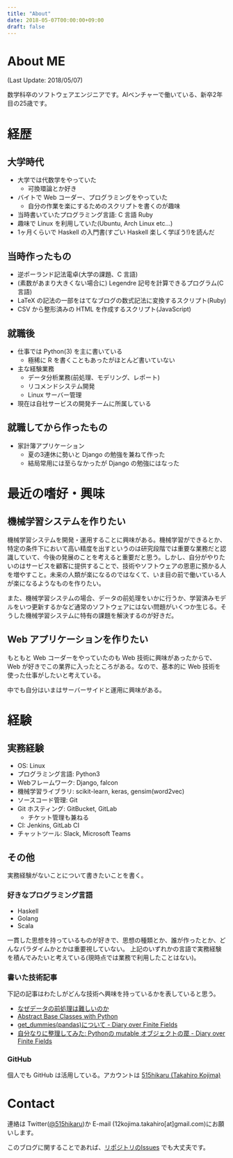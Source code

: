 ```yaml
---
title: "About"
date: 2018-05-07T00:00:00+09:00
draft: false
---
```


# About ME

(Last Update: 2018/05/07)

数学科卒のソフトウェアエンジニアです。AIベンチャーで働いている、新卒2年目の25歳です。

# 経歴

## 大学時代

- 大学では代数学をやっていた
  - 可換環論とか好き
- バイトで Web コーダー、プログラミングをやっていた
  - 自分の作業を楽にするためのスクリプトを書くのが趣味
- 当時書いていたプログラミング言語: C 言語 Ruby
- 趣味で Linux を利用していた(Ubuntu, Arch Linux etc...)
- 1ヶ月くらいで Haskell の入門書(すごい Haskell 楽しく学ぼう!)を読んだ

## 当時作ったもの

- 逆ポーランド記法電卓(大学の課題、C 言語)
- (素数があまり大きくない場合に) Legendre 記号を計算できるプログラム(C言語)
- LaTeX の記法の一部をはてなブログの数式記法に変換するスクリプト(Ruby)
- CSV から整形済みの HTML を作成するスクリプト(JavaScript)

## 就職後

- 仕事では Python(3) を主に書いている
  - 極稀に R を書くこともあったがほとんど書いていない
- 主な経験業務
  - データ分析業務(前処理、モデリング、レポート)
  - リコメンドシステム開発
  - Linux サーバー管理
- 現在は自社サービスの開発チームに所属している

## 就職してから作ったもの

- 家計簿アプリケーション
  - 夏の3連休に勢いと Django の勉強を兼ねて作った
  - 結局常用には至らなかったが Django の勉強にはなった

# 最近の嗜好・興味

## 機械学習システムを作りたい

機械学習システムを開発・運用することに興味がある。機械学習ができるとか、特定の条件下において高い精度を出すというのは研究段階では重要な業務だと認識していて、今後の発展のことを考えると重要だと思う。しかし、自分がやりたいのはサービスを顧客に提供することで、技術やソフトウェアの恩恵に預かる人を増やすこと。未来の人類が楽になるのではなくて、いま目の前で働いている人が楽になるようなものを作りたい。

また、機械学習システムの場合、データの前処理をいかに行うか、学習済みモデルをいつ更新するかなど通常のソフトウェアにはない問題がいくつか生じる。そうした機械学習システムに特有の課題を解決するのが好きだ。

## Web アプリケーションを作りたい

もともと Web コーダーをやっていたのも Web 技術に興味があったからで、 Web が好きでこの業界に入ったところがある。なので、基本的に Web 技術を使った仕事がしたいと考えている。

中でも自分はいまはサーバーサイドと運用に興味がある。

# 経験

## 実務経験

- OS: Linux
- プログラミング言語: Python3
- Webフレームワーク: Django, falcon
- 機械学習ライブラリ: scikit-learn, keras, gensim(word2vec)
- ソースコード管理: Git
- Git ホスティング: GitBucket, GitLab
  - チケット管理も兼ねる
- CI: Jenkins, GitLab CI
- チャットツール: Slack, Microsoft Teams

## その他

実務経験がないことについて書きたいことを書く。

### 好きなプログラミング言語

* Haskell
* Golang
* Scala

一貫した思想を持っているものが好きで、思想の種類とか、誰が作ったとか、どんなパラダイムかとかは重要視していない。
上記のいずれかの言語で実務経験を積んでみたいと考えている(現時点では業務で利用したことはない)。

### 書いた技術記事

下記の記事はわたしがどんな技術へ興味を持っているかを表していると思う。

- [なぜデータの前処理は難しいのか](https://tech.515hikaru.net/post/2017/12/09/why-data-preprocessing-is-difficult/)
- [Abstract Base Classes with Python](https://tech.515hikaru.net/post/2018/04/09/python-abc-module/)
- [get\_dummies\(pandas\)について \- Diary over Finite Fields](http://blog.515hikaru.net/entry/2017/11/08/083309)
- [自分なりに整理してみた: Pythonの mutable オブジェクトの罠 - Diary over Finite Fields](http://blog.515hikaru.net/entry/2017/10/19/220748)

### GitHub

個人でも GitHub は活用している。アカウントは [515hikaru \(Takahiro Kojima\)](https://github.com/515hikaru)

# Contact

連絡は Twitter([@515hikaru](https://twitter.com/515hikaru))か E-mail (12kojima.takahiro[at]gmail.com)にお願いします。

このブログに関することであれば、[リポジトリのIssues](https://github.com/515hikaru/tech-memo/issues) でも大丈夫です。
